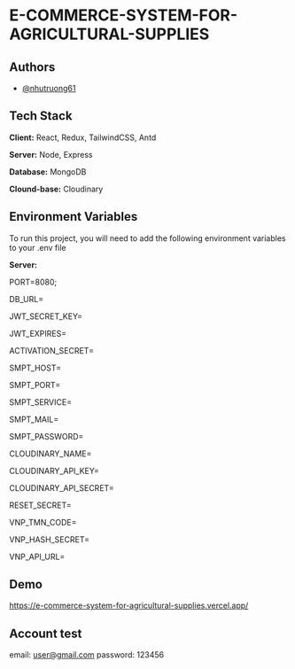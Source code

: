 
# E-COMMERCE-SYSTEM-FOR-AGRICULTURAL-SUPPLIES


## Authors

- [@nhutruong61]([https://www.github.com/thuanphatt](https://github.com/Nhuttruong61))


## Tech Stack

**Client:** React, Redux, TailwindCSS, Antd

**Server:** Node, Express

**Database:** MongoDB

**Clound-base:** Cloudinary


## Environment Variables

To run this project, you will need to add the following environment variables to your .env file

**Server:**

PORT=8080;

DB_URL=

JWT_SECRET_KEY=

JWT_EXPIRES=

ACTIVATION_SECRET=

SMPT_HOST=

SMPT_PORT=

SMPT_SERVICE=

SMPT_MAIL=

SMPT_PASSWORD=

CLOUDINARY_NAME=

CLOUDINARY_API_KEY=

CLOUDINARY_API_SECRET=

RESET_SECRET=

VNP_TMN_CODE=

VNP_HASH_SECRET=

VNP_API_URL=

## Demo

https://e-commerce-system-for-agricultural-supplies.vercel.app/

## Account test
email: user@gmail.com
password: 123456
